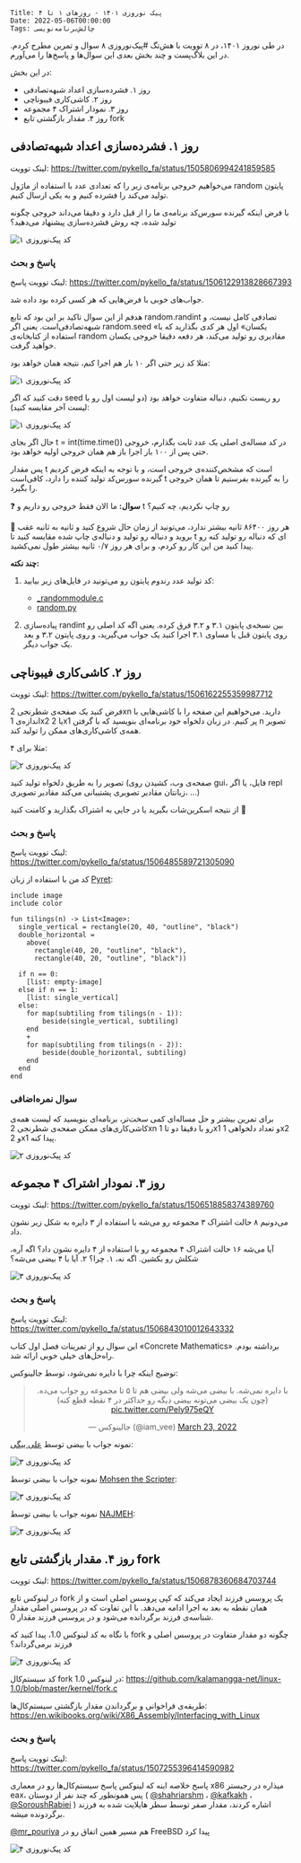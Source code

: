     Title: پیک نوروزی ۱۴۰۱ - روزهای ۱ تا ۴
    Date: 2022-05-06T00:00:00
    Tags: چالش‌برنامه‌نویسی

در طی نوروز ۱۴۰۱، در ۸ توویت با هش‌تگ #پیک‌نوروزی ۸ سوال و تمرین مطرح کردم. در این بلاگ‌پست و چند 
بخش بعدی این سوال‌ها و پاسخ‌ها را می‌آورم.

در این بخش:

* روز ۱. فشرده‌سازی اعداد شبهه‌تصادفی
* روز ۲. کاشی‌کاری فیبوناچی
* روز ۳. نمودار اشتراک ۴ مجموعه
* روز ۴. مقدار بازگشتی تابع fork

<!-- more -->

## روز ۱. فشرده‌سازی اعداد شبهه‌تصادفی
لینک توویت: https://twitter.com/pykello_fa/status/1505806994241859585

می‌خواهیم خروجی برنامه‌ی زیر را که تعدادی عدد با استفاده از ماژول
 random 
 پایتون تولید می‌کند را فشرده کنیم و  به یکی ارسال کنیم.

با فرض اینکه گیرنده سورس‌کد برنامه‌ی ما را از قبل دارد و
دقیقا می‌داند خروجی چگونه تولید شده، چه روش فشرده‌سازی پیشنهاد می‌دهید؟

   ![کد پیک‌نوروزی ۱](/img/peyk-1.png)


### پاسخ و بحث

لینک توویت پاسخ: https://twitter.com/pykello_fa/status/1506122913828667393

جواب‌های خوبی با فرض‌هایی که هر کسی کرده بود داده شد.

هدفم از این سوال تاکید بر این بود که تابع
random.randint 
تصادفی کامل نیست، و شبهه‌تصادفی‌است. یعنی اگر
random.seed 
«یکسان»
اول هر کدی بگذارید که با استفاده از کتابخانه‌ی
random 
مقادیری رو تولید می‌کند، هر دفعه دقیقا خروجی
یکسان خواهید گرفت.

مثلا کد زیر حتی اگر ۱۰ بار هم اجرا کنم، نتیجه همان خواهد بود:

   ![کد پیک‌نوروزی ۱](/img/peyk-1a.png)

دقت کنید که اگر seed رو ریست نکنیم، دنباله متفاوت خواهد بود (دو لیست اول رو با لیست آخر مقایسه کنید):

   ![کد پیک‌نوروزی ۱](/img/peyk-1b.png)

حال اگر بجای t = int(time.time()) در کد مساله‌ی اصلی یک عدد ثابت بگذارم، خروجی حتی پس از ۱۰۰ بار اجرا باز هم همان خروجی اولیه خواهد بود.

پس مقدار t است که مشخص‌کننده‌ی خروجی است، و با توجه به اینکه فرض کردیم گیرنده سورس‌کد تولید کننده را دارد، کافی‌است t را به گیرنده بفرستیم
تا همان خروجی را بگیرد.

❓
**سوال:**
ما الان فقط خروجی رو داریم و 
t
رو چاپ نکردیم، چه کنیم؟

💭 هر روز ۸۶۴۰۰ ثانیه بیشتر ندارد، می‌تونید از زمان حال شروع کنید و ثانیه به ثانیه عقب بروید
 و دنباله رو تولید و دنباله‌ی چاپ شده مقایسه کنید تا t ای که دنباله رو تولید کنه رو پیدا کنید
من این کار رو کردم، و برای هر روز ۰/۷ ثانیه بیشتر طول نمی‌کشید.

**چند نکته:**

1. کد تولید عدد رندوم پایتون رو می‌تونید در فایل‌های زیر بیابید:
    * [_randommodule.c](https://github.com/python/cpython/blob/204946986feee7bc80b233350377d24d20fcb1b8/Modules/_randommodule.c)
    * [random.py](https://github.com/python/cpython/blob/204946986feee7bc80b233350377d24d20fcb1b8/Lib/random.py)

2. پیاده‌سازی 
randint
بین نسخه‌ی پایتون ۳.۱ و ۳.۲ فرق کرده.
یعنی اگه کد اصلی رو روی پایتون قبل یا مساوی ۳.۱ اجرا کنید یک جواب می‌گیرید، و روی پایتون ۳.۲ و بعد یک جواب دیگر.



## روز ۲. کاشی‌کاری فیبوناچی
لینک توویت: https://twitter.com/pykello_fa/status/1506162255359987712

فرض کنید یک صفحه‌ی شطرنجی 2xn دارید. می‌خواهیم این صفحه را با کاشی‌هایی با اندازه‌ی 1x2 یا 2x1 پر کنیم. در زبان دلخواه خود برنامه‌ای بنویسید که با گرفتن n تصویر همه‌ی کاشی‌کاری‌های ممکن را تولید کند.

مثلا برای ۴:

   ![کد پیک‌نوروزی ۲](/img/peyk-2.png)

تصویر را به طریق دلخواه تولید کنید (صفحه‌ی وب، کشیدن روی gui، فایل، یا اگر repl زبانتان مقادیر تصویری پشتیبانی می‌کند مقادیر تصویری، ...)

از نتیجه اسکرین‌شات بگیرید یا در جایی به اشتراک بگذارید و کامنت کنید 🌼

### پاسخ و بحث

لینک توویت پاسخ: https://twitter.com/pykello_fa/status/1506485589721305090

کد من با استفاده از زبان [Pyret](https://www.pyret.org/):

```
include image
include color

fun tilings(n) -> List<Image>:
  single_vertical = rectangle(20, 40, "outline", "black")
  double_horizontal =
    above(
      rectangle(40, 20, "outline", "black"),
      rectangle(40, 20, "outline", "black"))

  if n == 0:
    [list: empty-image]
  else if n == 1:
    [list: single_vertical]
  else:
    for map(subtiling from tilings(n - 1)):
        beside(single_vertical, subtiling)
    end
    +
    for map(subtiling from tilings(n - 2)):
        beside(double_horizontal, subtiling)
    end
  end
end
```

### سوال نمره‌اضافی
برای تمرین بیشتر و حل مساله‌ای کمی سخت‌تر، برنامه‌ای بنویسید که لیست همه‌ی کاشی‌کاری‌های ممکن صفحه‌ی شطرنجی 2xn رو با دقیقا دو تا 1x1 و تعداد دلخواهی 1x2 و 2x1 پیدا کنه.

   ![کد پیک‌نوروزی ۲](/img/peyk-2a.png)

## روز ۳. نمودار اشتراک ۴ مجموعه
لینک توویت: https://twitter.com/pykello_fa/status/1506518858374389760

می‌دونیم ۸ حالت اشتراک ۳ مجموعه رو می‌شه با استفاده از ۳ دایره به شکل زیر نشون داد.

آیا می‌شه ۱۶ حالت اشتراک ۴ مجموعه رو با استفاده از ۴ دایره نشون داد؟ اگه آره، شکلش رو بکشین. اگه نه، ۱. چرا؟ ۲. آیا با ۴ بیضی می‌شه؟

   ![کد پیک‌نوروزی ۳](/img/peyk-3.png)


### پاسخ و بحث

لینک توویت پاسخ: https://twitter.com/pykello_fa/status/1506843010012643332

این سوال رو از تمرینات فصل اول کتاب «Concrete Mathematics» برداشته بودم. راه‌حل‌های خیلی خوبی ارائه شد.

توضیح اینکه چرا با دایره نمی‌شود، توسط جالینوکس:

<center>
<blockquote class="twitter-tweet" data-conversation="none"><p lang="fa" dir="rtl">با دایره نمی‌شه. با بیضی می‌شه ولی بیضی هم تا ۵ تا مجموعه رو جواب می‌ده. (چون یک بیضی می‌تونه بیضی دیگه رو حداکثر در ۴ نقطه قطع کنه) <a href="https://t.co/Pely975eQY">pic.twitter.com/Pely975eQY</a></p>&mdash; جالینوکس (@iam_vee) <a href="https://twitter.com/iam_vee/status/1506530827722711041?ref_src=twsrc%5Etfw">March 23, 2022</a></blockquote> <script async src="https://platform.twitter.com/widgets.js" charset="utf-8"></script>
</center>

نمونه جواب با بیضی
 توسط [علی بیگی](https://twitter.com/alibaygi):

   ![کد پیک‌نوروزی ۳](/img/peyk-3a.png)

نمونه جواب با بیضی
توسط [Mohsen the Scripter](https://twitter.com/SaviorCthulhu):

   ![کد پیک‌نوروزی ۳](/img/peyk-3b.png)

نمونه جواب با بیضی
توسط [NAJMEH](https://twitter.com/Najmeh94922515):

   ![کد پیک‌نوروزی ۳](/img/peyk-3c.png)


## روز ۴. مقدار بازگشتی تابع fork

لینک توویت: https://twitter.com/pykello_fa/status/1506878360684703744

در لینوکس تابع fork یک پروسس فرزند ایجاد می‌کند که کپی پروسس اصلی است و از همان نقطه به بعد به اجرا ادامه می‌دهد. با این تفاوت که در پروسس اصلی مقدار شناسه‌ی فرزند برگردانده می‌شود و در پروسس فرزند مقدار 0.

با نگاه به کد لینوکس 1.0، پیدا کنید که fork چگونه دو
مقدار متفاوت در پروسس اصلی و فرزند برمی‌گرداند؟

   ![کد پیک‌نوروزی ۴](/img/peyk-4.jpg)

کد سیستم‌کال fork در لینوکس 1.0: https://github.com/kalamangga-net/linux-1.0/blob/master/kernel/fork.c

طریقه‌ی فراخوانی و برگرداندن مقدار بازگشتی سیستم‌کال‌ها: https://en.wikibooks.org/wiki/X86_Assembly/Interfacing_with_Linux

### پاسخ و بحث

لینک توویت پاسخ: https://twitter.com/pykello_fa/status/1507255396414590982

پاسخ خلاصه اینه که لینوکس پاسخ سیستم‌کال‌ها رو در معماری x86 میذاره در رجیستر eax، پس همونطور که چند نفر از دوستان (
[@shahriarshm](https://twitter.com/shahriarshm)
،
[@kafkakh](https://twitter.com/kafkakh)
،
[@SoroushRabiei](https://twitter.com/SoroushRabiei)
) اشاره کردند، مقدار صفر توسط سطر هایلایت شده به فرزند برگردونده میشه.
 
[@mr_pouriya](https://twitter.com/mr_pouriya)
  هم مسیر همین اتفاق رو در FreeBSD پیدا کرد

   ![کد پیک‌نوروزی ۴](/img/peyk-4.png)
